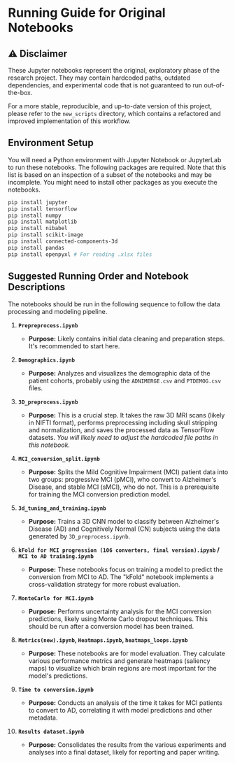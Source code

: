 # Running Guide for Original Notebooks

## ⚠️ Disclaimer

These Jupyter notebooks represent the original, exploratory phase of the research project. They may contain hardcoded paths, outdated dependencies, and experimental code that is not guaranteed to run out-of-the-box. 

For a more stable, reproducible, and up-to-date version of this project, please refer to the `new_scripts` directory, which contains a refactored and improved implementation of this workflow.

## Environment Setup

You will need a Python environment with Jupyter Notebook or JupyterLab to run these notebooks. The following packages are required. Note that this list is based on an inspection of a subset of the notebooks and may be incomplete. You might need to install other packages as you execute the notebooks.

```bash
pip install jupyter
pip install tensorflow
pip install numpy
pip install matplotlib
pip install nibabel
pip install scikit-image
pip install connected-components-3d
pip install pandas
pip install openpyxl # For reading .xlsx files
```

## Suggested Running Order and Notebook Descriptions

The notebooks should be run in the following sequence to follow the data processing and modeling pipeline.

1.  **`Prepreprocess.ipynb`**
    *   **Purpose:** Likely contains initial data cleaning and preparation steps. It's recommended to start here.

2.  **`Demographics.ipynb`**
    *   **Purpose:** Analyzes and visualizes the demographic data of the patient cohorts, probably using the `ADNIMERGE.csv` and `PTDEMOG.csv` files.

3.  **`3D_preprocess.ipynb`**
    *   **Purpose:** This is a crucial step. It takes the raw 3D MRI scans (likely in NIFTI format), performs preprocessing including skull stripping and normalization, and saves the processed data as TensorFlow datasets. *You will likely need to adjust the hardcoded file paths in this notebook.*

4.  **`MCI_conversion_split.ipynb`**
    *   **Purpose:** Splits the Mild Cognitive Impairment (MCI) patient data into two groups: progressive MCI (pMCI), who convert to Alzheimer's Disease, and stable MCI (sMCI), who do not. This is a prerequisite for training the MCI conversion prediction model.

5.  **`3d_tuning_and_training.ipynb`**
    *   **Purpose:** Trains a 3D CNN model to classify between Alzheimer's Disease (AD) and Cognitively Normal (CN) subjects using the data generated by `3D_preprocess.ipynb`.

6.  **`kFold for MCI progression (106 converters, final version).ipynb` / `MCI to AD training.ipynb`**
    *   **Purpose:** These notebooks focus on training a model to predict the conversion from MCI to AD. The "kFold" notebook implements a cross-validation strategy for more robust evaluation.

7.  **`MonteCarlo for MCI.ipynb`**
    *   **Purpose:** Performs uncertainty analysis for the MCI conversion predictions, likely using Monte Carlo dropout techniques. This should be run after a conversion model has been trained.

8.  **`Metrics(new).ipynb`, `Heatmaps.ipynb`, `heatmaps_loops.ipynb`**
    *   **Purpose:** These notebooks are for model evaluation. They calculate various performance metrics and generate heatmaps (saliency maps) to visualize which brain regions are most important for the model's predictions.

9.  **`Time to conversion.ipynb`**
    *   **Purpose:** Conducts an analysis of the time it takes for MCI patients to convert to AD, correlating it with model predictions and other metadata.

10. **`Results dataset.ipynb`**
    *   **Purpose:** Consolidates the results from the various experiments and analyses into a final dataset, likely for reporting and paper writing. 